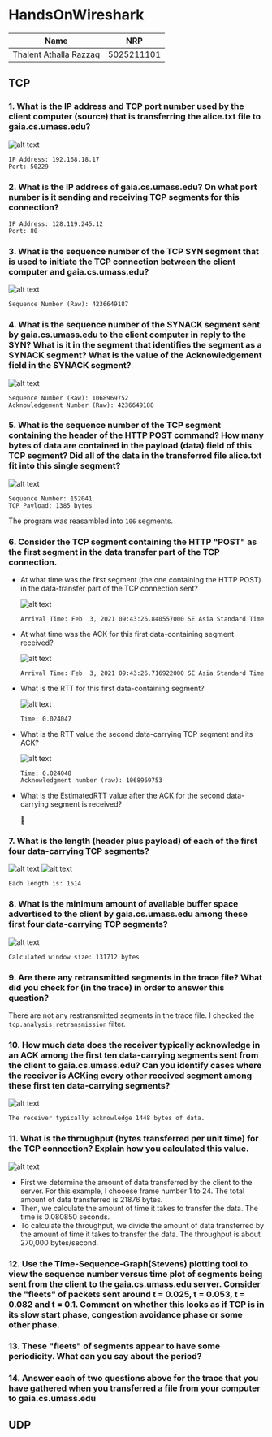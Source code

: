 # HandsOnWireshark

<table>
<tbody>
  <thead>
    <tr>
      <th>Name</th>
      <th>NRP</th>
    </tr>
  </thead>
  <tbody>
    <tr>
      <td>Thalent Athalla Razzaq</td>
      <td>5025211101</td>
    </tr>
  </tbody>
</table>

## TCP

### 1. What is the IP address and TCP port number used by the client computer (source) that is transferring the alice.txt file to gaia.cs.umass.edu?

![alt text](./images/tcp_1.png)

```
IP Address: 192.168.18.17
Port: 50229
```

### 2. What is the IP address of gaia.cs.umass.edu? On what port number is it sending and receiving TCP segments for this connection?

```
IP Address: 128.119.245.12
Port: 80
```

### 3. What is the sequence number of the TCP SYN segment that is used to initiate the TCP connection between the client computer and gaia.cs.umass.edu?

![alt text](./images/tcp_3.png)

```
Sequence Number (Raw): 4236649187
```

### 4. What is the sequence number of the SYNACK segment sent by gaia.cs.umass.edu to the client computer in reply to the SYN? What is it in the segment that identifies the segment as a SYNACK segment? What is the value of the Acknowledgement field in the SYNACK segment?

![alt text](./images/tcp_4.png)

```
Sequence Number (Raw): 1068969752
Acknowledgement Number (Raw): 4236649188
```

### 5. What is the sequence number of the TCP segment containing the header of the HTTP POST command? How many bytes of data are contained in the payload (data) field of this TCP segment? Did all of the data in the transferred file alice.txt fit into this single segment?

![alt text](./images/tcp_5.png)

```
Sequence Number: 152041
TCP Payload: 1385 bytes
```
The program was reasambled into `106` segments.

### 6. Consider the TCP segment containing the HTTP "POST" as the first segment in the data transfer part of the TCP connection.

- At what time was the first segment (the one containing the HTTP POST) in
the data-transfer part of the TCP connection sent?

  ![alt text](./images/tcp_6_1.png)

  ```
  Arrival Time: Feb  3, 2021 09:43:26.840557000 SE Asia Standard Time
  ```

- At what time was the ACK for this first data-containing segment received?

  ![alt text](./images/tcp_6_2.png)

  ```
  Arrival Time: Feb  3, 2021 09:43:26.716922000 SE Asia Standard Time
  ```

- What is the RTT for this first data-containing segment?

  ![alt text](./images/tcp_6_3.png)

  ```
  Time: 0.024047
  ```

- What is the RTT value the second data-carrying TCP segment and its ACK?

  ![alt text](./images/tcp_6_4.png)

  ```
  Time: 0.024048
  Acknowledgment number (raw): 1068969753
  ```

- What is the EstimatedRTT value after the ACK for the second data-carrying segment is received?

  🤷

### 7. What is the length (header plus payload) of each of the first four data-carrying TCP segments?

![alt text](./images/tcp_7_1.png)
![alt text](./images/tcp_7_2.png)

```
Each length is: 1514
```

### 8. What is the minimum amount of available buffer space advertised to the client by gaia.cs.umass.edu among these first four data-carrying TCP segments? 

![alt text](./images/tcp_8.png)

```
Calculated window size: 131712 bytes
```

### 9. Are there any retransmitted segments in the trace file? What did you check for (in the trace) in order to answer this question?

There are not any restransmitted segments in the trace file. I checked the `tcp.analysis.retransmission` filter.

### 10. How much data does the receiver typically acknowledge in an ACK among the first ten data-carrying segments sent from the client to gaia.cs.umass.edu? Can you identify cases where the receiver is ACKing every other received segment among these first ten data-carrying segments?

![alt text](./images/tcp_10.png)

```
The receiver typically acknowledge 1448 bytes of data.
```

### 11. What is the throughput (bytes transferred per unit time) for the TCP connection? Explain how you calculated this value.

![alt text](./images/tcp_11.png)

- First we determine the amount of data transferred by the client to the server. For this example, I chooese frame number 1 to 24. The total amount of data transferred is 21876 bytes.
- Then, we calculate the amount of time it takes to transfer the data. The time is 0.080850 seconds.
- To calculate the throughput, we divide the amount of data transferred by the amount of time it takes to transfer the data. The throughput is about 270,000 bytes/second.

### 12. Use the Time-Sequence-Graph(Stevens) plotting tool to view the sequence number versus time plot of segments being sent from the client to the gaia.cs.umass.edu server. Consider the "fleets" of packets sent around t = 0.025, t = 0.053, t = 0.082 and t = 0.1. Comment on whether this looks as if TCP is in its slow start phase, congestion avoidance phase or some other phase.

### 13. These "fleets" of segments appear to have some periodicity. What can you say about the period?

### 14. Answer each of two questions above for the trace that you have gathered when you transferred a file from your computer to gaia.cs.umass.edu

## UDP

###